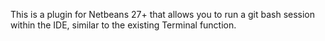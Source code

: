 This is a plugin for Netbeans 27+ that allows you to run a git bash session within the IDE, similar to the existing Terminal function. 
